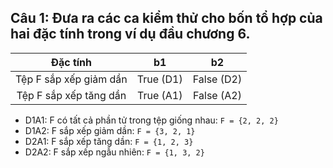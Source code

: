 ## Câu 1: Đưa ra các ca kiểm thử cho bốn tổ hợp của hai đặc tính trong ví dụ đầu chương 6.

| Đặc tính | b1 | b2 |
| :---: | :---: | :---: |
| Tệp F sắp xếp giảm dần | True (D1) | False (D2) |
| Tệp F sắp xếp tăng dần | True (A1) | False (A2) |

- D1A1: F có tất cả phần tử trong tệp giống nhau: `F = {2, 2, 2}`
- D1A2: F sắp xếp giảm dần: `F = {3, 2, 1}`
- D2A1: F sắp xếp tăng dần: `F = {1, 2, 3}`
- D2A2: F sắp xếp ngẫu nhiên: `F = {1, 3, 2}`

